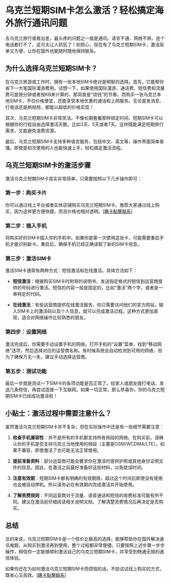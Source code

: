 # 乌克兰短期SIM卡怎么激活？轻松搞定海外旅行通讯问题

去乌克兰旅行或者出差，最头疼的问题之一就是通讯。语言不通、网络不熟，连个电话都打不了，这可太让人抓狂了！别担心，现在有了乌克兰短期SIM卡，激活简单又方便，让你在国外也能随时随地保持联系。

## 为什么选择乌克兰短期SIM卡？

在乌克兰旅游或工作时，拥有一张本地SIM卡绝对是明智的选择。首先，它能帮你省下一大笔国际漫游费用。试想一下，如果使用国际漫游，通话费、短信费和流量费可是按分钟或者按KB来计算的，那简直是“烧钱”的节奏。而购买一张乌克兰本地SIM卡，不仅价格便宜，还能享受本地优惠的通话和上网服务。无论是发消息、打电话还是刷视频，都能以超低的价格实现！

其次，乌克兰短期SIM卡非常灵活。不像长期套餐那样绑定时间，短期SIM卡可以根据你的行程自由选择激活天数，比如3天、5天或者7天。这样既能满足短期旅行需求，又能避免浪费资源。

最后，乌克兰短期SIM卡支持多种语言服务，包括中文、英文等，操作界面简单易懂。即使是初次使用的人也能快速上手，轻松搞定激活流程。

## 乌克兰短期SIM卡的激活步骤

激活乌克兰短期SIM卡其实非常简单，只需要按照以下几步操作即可：

### 第一步：购买卡片

你可以通过线上平台或者实体店铺购买乌克兰短期SIM卡。推荐大家通过线上购买，因为这样更方便快捷，而且价格也相对透明。[[購卡點擊聯系](https://t.me/s/esim1088)]

### 第二步：插入手机

将购买好的SIM卡插入你的手机中。如果你是第一次使用这张卡，可能需要重启手机才能识别新卡。重启后，确保手机已经正确读取了新的SIM卡信息。

### 第三步：激活SIM卡

激活SIM卡通常有两种方式：短信激活和在线激活。具体方法如下：

- **短信激活**：根据购买SIM卡时附带的说明书，发送指定格式的短信到运营商提供的号码进行激活。短信的内容一般是固定的，比如“激活”两个字，或者是一串特定的代码。
  
- **在线激活**：有些运营商提供在线激活服务。你只需要访问他们的官方网站，输入SIM卡上的激活码以及个人信息，就可以完成激活过程。这种方式更加直观，适合对网络操作比较熟悉的朋友。

### 第四步：设置网络

激活完成后，你需要手动设置手机的网络。打开手机的“设置”菜单，找到“移动网络”选项，然后选择对应的运营商名称。有时候系统会自动检测到可用的网络，但为了确保万无一失，建议手动选择运营商。

### 第五步：测试功能

最后一步就是测试一下SIM卡的各项功能是否正常了。给家人或朋友拨打电话，发送几条短信，再尝试连接一下互联网。如果一切正常，那么恭喜你，你的乌克兰短期SIM卡已经成功激活啦！

## 小贴士：激活过程中需要注意什么？

虽然激活乌克兰短期SIM卡并不复杂，但在实际操作中还是有一些细节需要注意：

1. **检查手机兼容性**：并不是所有的手机都支持所有频段的网络。在购买前，请确认你的手机是否支持乌克兰当地使用的频段（主要是GSM/WCDMA/LTE）。如果不兼容，即使激活了也可能无法正常使用。

2. **提前准备资料**：部分运营商可能会要求你在激活时提供护照或其他身份证明文件的信息。因此，在激活之前最好准备好这些材料，以免耽误时间。

3. **注意有效期**：短期SIM卡都有明确的有效期限，超过这个时间后即使没有使用也会被自动停机。所以请务必在有效期内完成激活并开始使用。

4. **了解资费规则**：不同运营商对于流量、语音通话和短信的收费标准可能有所不同。建议在激活前仔细阅读相关说明文档，了解清楚资费情况后再决定是否购买。

## 总结

总的来说，乌克兰短期SIM卡是一个性价比极高的选择，能够帮助你在国外解决通讯难题。从购买到激活再到使用，整个过程都非常便捷。只要按照上述步骤一步步操作，相信你一定能够顺利激活自己的乌克兰短期SIM卡，并享受到畅通无阻的通信体验。

如果你还在为如何激活乌克兰短期SIM卡而烦恼的话，不妨试试线上购买的方式，既省心又高效。[[購卡點擊聯系](https://t.me/s/esim1088)]